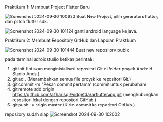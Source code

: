 Praktikum 1: Membuat Project Flutter Baru

![Screenshot 2024-09-30 100932](https://github.com/user-attachments/assets/a7aad9d9-b39e-4269-9c22-1cb6cae8adc4)
Buat New Project, pilih gererators flutter, dan patch flutter sdk.

![Screenshot 2024-09-30 101124](https://github.com/user-attachments/assets/8986e34e-a470-4c6e-9637-140c5f6b6fe4)
ganti android language ke java.

Praktikum 2: Membuat Repository GitHub dan Laporan Praktikum

![Screenshot 2024-09-30 101444](https://github.com/user-attachments/assets/ddc9310d-636a-437a-968c-a9f7d2680927)
Buat new repository public

pada terminal adroidstudio ketikan perintah :
1. git init (Ini akan menginisialisasi repositori Git di folder proyek Android Studio Anda.)
2. git ad . (Menambahkan semua file proyek ke repositori Git.)
3. git commit -m "Pesan commit pertama" (commit untuk perubahan)
4. git remote add origin https://github.com/alfharisqi/widgetdasarflutterapp.git (menghubungkan repositori lokal dengan repositori GitHub.)
5. git push -u origin master (Kirim commit ke repositori GitHub.)

repository sudah siap
![Screenshot 2024-09-30 102002](https://github.com/user-attachments/assets/8c8c61be-54e8-4971-9dc3-49a07efb4330)
